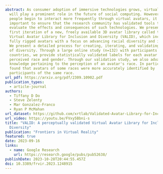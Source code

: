 ```yaml
---
abstract: As consumer adoption of immersive technologies grows, virtual avatars
  will play a prominent role in the future of social computing. However, as
  people begin to interact more frequently through virtual avatars, it is
  important to ensure that the research community has validated tools to
  evaluate the effects and consequences of such technologies. We present the
  first iteration of a new, freely available 3D avatar library called the
  Virtual Avatar Library for Inclusion and Diversity (VALID), which includes 210
  fully rigged avatars with a focus on advancing racial diversity and inclusion.
  We present a detailed process for creating, iterating, and validating avatars
  of diversity. Through a large online study (n=132) with participants from 33
  countries, we provide statistically validated labels for each avatar's
  perceived race and gender. Through our validation study, we also advance
  knowledge pertaining to the perception of an avatar's race. In particular, we
  found that avatars of some races were more accurately identified by
  participants of the same race.
url_pdf: https://arxiv.org/pdf/2309.10902.pdf
publication_types:
  - article-journal
authors:
  - Tiffany D Do
  - Steve Zelenty
  - Mar Gonzalez-Franco
  - Ryan P McMahan
url_dataset: https://github.com/xrtlab/Validated-Avatar-Library-for-Inclusion-and-Diversity---VALID
url_video: https://youtu.be/FVxy5Bbni-s
title: "VALID: A perceptually validated Virtual Avatar Library for Inclusion and
  Diversity"
publication: "Frontiers in Virtual Reality"
featured: true
date: 2023-09-16
links:
  - name: Google Research
    url: https://research.google/pubs/pub52638/
publishDate: 2023-10-28T20:44:55.457Z
doi: 10.3389/frvir.2023.1248915
---
```

